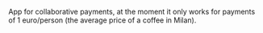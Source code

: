 App for collaborative payments, at the moment it only works for payments of 1 euro/person (the average price of a coffee in Milan).